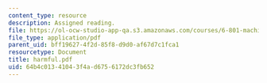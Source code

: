```yaml
---
content_type: resource
description: Assigned reading.
file: https://ol-ocw-studio-app-qa.s3.amazonaws.com/courses/6-801-machine-vision-fall-2004/64b4c01341043f4ad6756172dc3fb652_harmful.pdf
file_type: application/pdf
parent_uid: bff19627-4f2d-85f8-d9d0-af67d7c1fca1
resourcetype: Document
title: harmful.pdf
uid: 64b4c013-4104-3f4a-d675-6172dc3fb652
---
```


